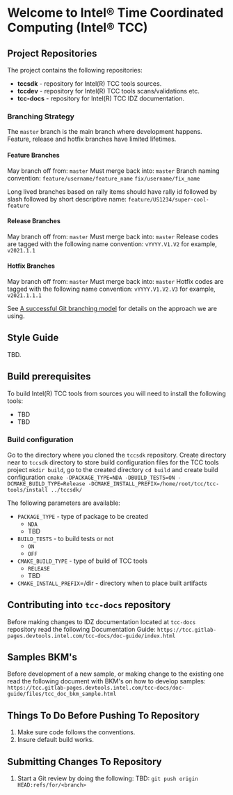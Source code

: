 # Welcome to Intel® Time Coordinated Computing (Intel® TCC)

## Project Repositories ##

The project contains the following repositories:

- **tccsdk** - repository for Intel(R) TCC tools sources.
- **tccdev** - repository for Intel(R) TCC tools scans/validations etc.
- **tcc-docs** - repository for Intel(R) TCC IDZ documentation.

### Branching Strategy ###

The `master` branch is the main branch where development
happens. Feature, release and hotfix branches have limited lifetimes.

#### Feature Branches ####

May branch off from:
`master`
Must merge back into:
`master`
Branch naming convention:
   `feature/username/feature_name`
   `fix/username/fix_name`

Long lived branches based on rally items should have rally id followed
by slash followed by short descriptive name:
`feature/US1234/super-cool-feature`

#### Release Branches

May branch off from:
`master`
Must merge back into:
`master`
Release codes are tagged with the following name convention:
`vYYYY.V1.V2` for example, `v2021.1.1`

#### Hotfix Branches

May branch off from:
`master`
Must merge back into:
`master`
Hotfix codes are tagged with the following name convention:
`vYYYY.V1.V2.V3` for example, `v2021.1.1.1`

See [A successful Git branching model](http://nvie.com/posts/a-successful-git-branching-model/) for details on the approach we are using.

## Style Guide

TBD.

## Build prerequisites

To build Intel(R) TCC tools from sources you will need to install the following tools:

- TBD
- TBD

### Build configuration

Go to the directory where you cloned the `tccsdk` repository.
Create directory near to `tccsdk` directory to store build configuration files for the TCC tools project `mkdir build`, go to the created directory `cd build` and create build configuration
   `cmake -DPACKAGE_TYPE=NDA -DBUILD_TESTS=ON -DCMAKE_BUILD_TYPE=Release -DCMAKE_INSTALL_PREFIX=/home/root/tcc/tcc-tools/install ../tccsdk/`

The following parameters are available:

- `PACKAGE_TYPE` - type of package to be created
  - `NDA`
  - TBD
- `BUILD_TESTS` - to build tests or not
  - `ON`
  - `OFF`
- `CMAKE_BUILD_TYPE` - type of build of TCC tools
  - `RELEASE`
  - TBD
- `CMAKE_INSTALL_PREFIX`=/dir - directory when to place built artifacts

## Contributing into `tcc-docs` repository

Before making changes to IDZ documentation located at `tcc-docs` repository read the following
Documentation Guide:
`https://tcc.gitlab-pages.devtools.intel.com/tcc-docs/doc-guide/index.html`

## Samples BKM's

Before development of a new sample, or making change to the existing one read the following
document with BKM's on how to develop samples:
`https://tcc.gitlab-pages.devtools.intel.com/tcc-docs/doc-guide/files/tcc_doc_bkm_sample.html`

## Things To Do Before Pushing To Repository

1. Make sure code follows the conventions.
2. Insure default build works.

## Submitting Changes To Repository

1. Start a Git review by doing the following:
    TBD: `git push origin HEAD:refs/for/<branch>`
